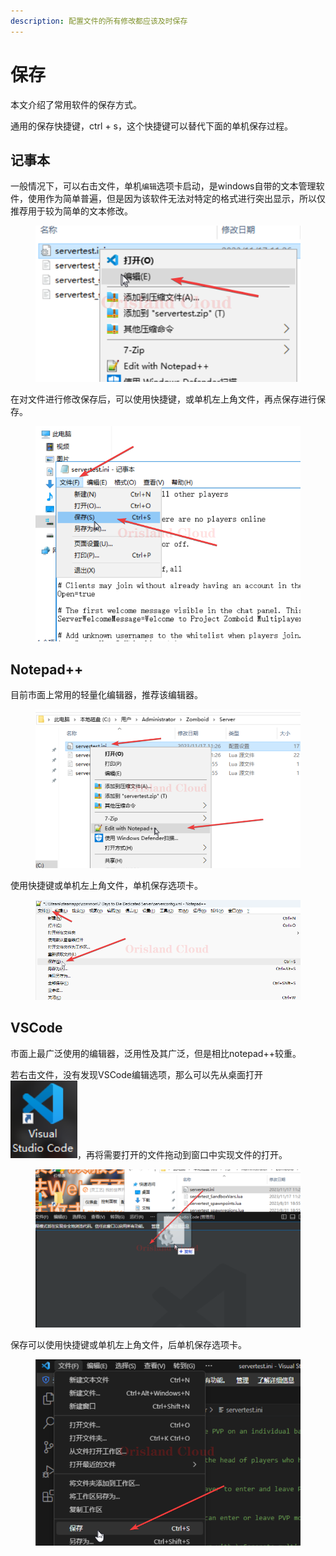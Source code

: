 ```yaml
---
description: 配置文件的所有修改都应该及时保存
---
```


# 保存

本文介绍了常用软件的保存方式。

通用的保存快捷键，ctrl + s，这个快捷键可以替代下面的单机保存过程。

## 记事本

一般情况下，可以右击文件，单机`编辑`选项卡启动，是windows自带的文本管理软件，使用作为简单普遍，但是因为该软件无法对特定的格式进行突出显示，所以仅推荐用于较为简单的文本修改。

<figure><img src="../../../../.gitbook/assets/chrome_lpAOFP4ZQi.png" alt=""><figcaption></figcaption></figure>

在对文件进行修改保存后，可以使用快捷键，或单机左上角文件，再点保存进行保存。

<figure><img src="../../../../.gitbook/assets/chrome_rh9wAfqp0p.png" alt=""><figcaption></figcaption></figure>

## Notepad++

目前市面上常用的轻量化编辑器，推荐该编辑器。

<figure><img src="../../../../.gitbook/assets/chrome_I8yu3tRCE1.png" alt=""><figcaption></figcaption></figure>

使用快捷键或单机左上角文件，单机保存选项卡。

<figure><img src="../../../../.gitbook/assets/zGuzfR98pl.png" alt=""><figcaption></figcaption></figure>

## VSCode

市面上最广泛使用的编辑器，泛用性及其广泛，但是相比notepad++较重。

若右击文件，没有发现VSCode编辑选项，那么可以先从桌面打开<img src="../../../../.gitbook/assets/image (4) (1).png" alt="" data-size="line">，再将需要打开的文件拖动到窗口中实现文件的打开。

<figure><img src="../../../../.gitbook/assets/chrome_aPl7347hzO.png" alt=""><figcaption></figcaption></figure>

保存可以使用快捷键或单机左上角文件，后单机保存选项卡。

<figure><img src="../../../../.gitbook/assets/chrome_j0VavuKYbq.png" alt=""><figcaption></figcaption></figure>

